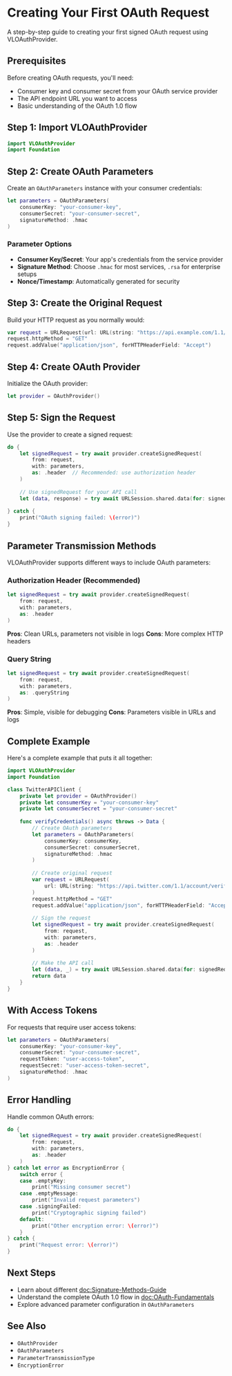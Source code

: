 # Creating Your First OAuth Request

A step-by-step guide to creating your first signed OAuth request using VLOAuthProvider.

## Prerequisites

Before creating OAuth requests, you'll need:

- Consumer key and consumer secret from your OAuth service provider
- The API endpoint URL you want to access
- Basic understanding of the OAuth 1.0 flow

## Step 1: Import VLOAuthProvider

```swift
import VLOAuthProvider
import Foundation
```

## Step 2: Create OAuth Parameters

Create an ``OAuthParameters`` instance with your consumer credentials:

```swift
let parameters = OAuthParameters(
    consumerKey: "your-consumer-key",
    consumerSecret: "your-consumer-secret",
    signatureMethod: .hmac
)
```

### Parameter Options

- **Consumer Key/Secret**: Your app's credentials from the service provider
- **Signature Method**: Choose `.hmac` for most services, `.rsa` for enterprise setups
- **Nonce/Timestamp**: Automatically generated for security

## Step 3: Create the Original Request

Build your HTTP request as you normally would:

```swift
var request = URLRequest(url: URL(string: "https://api.example.com/1.1/account/verify_credentials.json")!)
request.httpMethod = "GET"
request.addValue("application/json", forHTTPHeaderField: "Accept")
```

## Step 4: Create OAuth Provider

Initialize the OAuth provider:

```swift
let provider = OAuthProvider()
```

## Step 5: Sign the Request

Use the provider to create a signed request:

```swift
do {
    let signedRequest = try await provider.createSignedRequest(
        from: request,
        with: parameters,
        as: .header  // Recommended: use authorization header
    )
    
    // Use signedRequest for your API call
    let (data, response) = try await URLSession.shared.data(for: signedRequest)
    
} catch {
    print("OAuth signing failed: \(error)")
}
```

## Parameter Transmission Methods

VLOAuthProvider supports different ways to include OAuth parameters:

### Authorization Header (Recommended)

```swift
let signedRequest = try await provider.createSignedRequest(
    from: request,
    with: parameters,
    as: .header
)
```

**Pros**: Clean URLs, parameters not visible in logs
**Cons**: More complex HTTP headers

### Query String

```swift
let signedRequest = try await provider.createSignedRequest(
    from: request,
    with: parameters,
    as: .queryString
)
```

**Pros**: Simple, visible for debugging
**Cons**: Parameters visible in URLs and logs

## Complete Example

Here's a complete example that puts it all together:

```swift
import VLOAuthProvider
import Foundation

class TwitterAPIClient {
    private let provider = OAuthProvider()
    private let consumerKey = "your-consumer-key"
    private let consumerSecret = "your-consumer-secret"
    
    func verifyCredentials() async throws -> Data {
        // Create OAuth parameters
        let parameters = OAuthParameters(
            consumerKey: consumerKey,
            consumerSecret: consumerSecret,
            signatureMethod: .hmac
        )
        
        // Create original request
        var request = URLRequest(
            url: URL(string: "https://api.twitter.com/1.1/account/verify_credentials.json")!
        )
        request.httpMethod = "GET"
        request.addValue("application/json", forHTTPHeaderField: "Accept")
        
        // Sign the request
        let signedRequest = try await provider.createSignedRequest(
            from: request,
            with: parameters,
            as: .header
        )
        
        // Make the API call
        let (data, _) = try await URLSession.shared.data(for: signedRequest)
        return data
    }
}
```

## With Access Tokens

For requests that require user access tokens:

```swift
let parameters = OAuthParameters(
    consumerKey: "your-consumer-key",
    consumerSecret: "your-consumer-secret",
    requestToken: "user-access-token",
    requestSecret: "user-access-token-secret",
    signatureMethod: .hmac
)
```

## Error Handling

Handle common OAuth errors:

```swift
do {
    let signedRequest = try await provider.createSignedRequest(
        from: request,
        with: parameters,
        as: .header
    )
} catch let error as EncryptionError {
    switch error {
    case .emptyKey:
        print("Missing consumer secret")
    case .emptyMessage:
        print("Invalid request parameters")
    case .signingFailed:
        print("Cryptographic signing failed")
    default:
        print("Other encryption error: \(error)")
    }
} catch {
    print("Request error: \(error)")
}
```

## Next Steps

- Learn about different <doc:Signature-Methods-Guide>
- Understand the complete OAuth 1.0 flow in <doc:OAuth-Fundamentals>
- Explore advanced parameter configuration in ``OAuthParameters``

## See Also

- ``OAuthProvider``
- ``OAuthParameters``
- ``ParameterTransmissionType``
- ``EncryptionError``